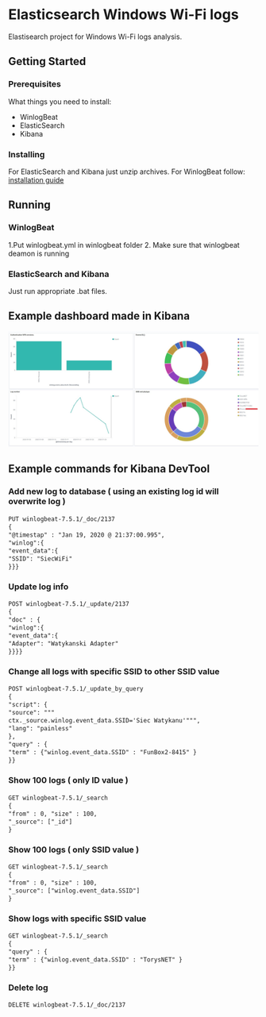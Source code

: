 # Elasticsearch Windows Wi-Fi logs

Elastisearch project for Windows Wi-Fi logs analysis.

## Getting Started

### Prerequisites

What things you need to install:
* WinlogBeat
* ElasticSearch
* Kibana

### Installing

For ElasticSearch and Kibana just unzip archives.
For WinlogBeat follow: [installation guide](https://www.elastic.co/guide/en/beats/winlogbeat/current/winlogbeat-installation.html)


## Running

### WinlogBeat
1.Put winlogbeat.yml in winlogbeat folder
2. Make sure that winlogbeat deamon is running

### ElasticSearch and Kibana

Just run appropriate .bat files.


## Example dashboard made in Kibana


![Example dashboard](https://github.com/miko083/ElasticsearchWiFiWindowsLogsAnalysis/blob/master/images/dashboard.jpg)

## Example commands for Kibana DevTool

### Add new log to database ( using an existing log id will overwrite log )
```
PUT winlogbeat-7.5.1/_doc/2137
{
"@timestap" : "Jan 19, 2020 @ 21:37:00.995",
"winlog":{
"event_data":{
"SSID": "SiecWiFi"
}}}
```
### Update log info
```
POST winlogbeat-7.5.1/_update/2137
{
"doc" : {
"winlog":{
"event_data":{
"Adapter": "Watykanski Adapter"
}}}}
```
### Change all logs with specific SSID to other SSID value
```
POST winlogbeat-7.5.1/_update_by_query
{
"script": {
"source": """
ctx._source.winlog.event_data.SSID='Siec Watykanu'""",
"lang": "painless"
},
"query" : {
"term" : {"winlog.event_data.SSID" : "FunBox2-8415" }
}}
```
### Show 100 logs ( only ID value )
```
GET winlogbeat-7.5.1/_search
{
"from" : 0, "size" : 100,
"_source": ["_id"]
}
```
### Show 100 logs ( only SSID value )
```
GET winlogbeat-7.5.1/_search
{
"from" : 0, "size" : 100,
"_source": ["winlog.event_data.SSID"]
}
```
### Show logs with specific SSID value
```
GET winlogbeat-7.5.1/_search
{
"query" : {
"term" : {"winlog.event_data.SSID" : "TorysNET" }
}}
```
### Delete log
```
DELETE winlogbeat-7.5.1/_doc/2137
```

